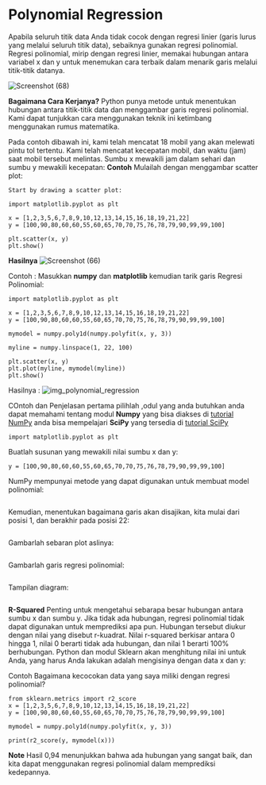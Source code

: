 # Polynomial Regression
Apabila seluruh titik data Anda tidak cocok dengan regresi linier (garis lurus yang melalui seluruh titik data), sebaiknya gunakan regresi polinomial. Regresi polinomial, mirip dengan regresi linier, memakai hubungan antara variabel x dan y untuk menemukan cara terbaik dalam menarik garis melalui titik-titik datanya. 

![Screenshot (68)](https://github.com/gitfah/docs-python/assets/119867794/a3f22e10-8580-43d2-9552-0ca79125e72e)

**Bagaimana Cara Kerjanya?**
Python punya metode untuk menentukan hubungan antara titik-titik data dan menggambar garis regresi polinomial. Kami dapat tunjukkan cara menggunakan teknik ini ketimbang menggunakan rumus matematika.

Pada contoh dibawah ini, kami telah mencatat 18 mobil yang akan melewati pintu tol tertentu.
Kami telah mencatat kecepatan mobil, dan waktu (jam) saat mobil tersebut melintas.
Sumbu x mewakili jam dalam sehari dan sumbu y mewakili kecepatan:
**Contoh** 
Mulailah dengan menggambar scatter plot: 
```Example
Start by drawing a scatter plot:

import matplotlib.pyplot as plt 

x = [1,2,3,5,6,7,8,9,10,12,13,14,15,16,18,19,21,22]
y = [100,90,80,60,60,55,60,65,70,70,75,76,78,79,90,99,99,100]

plt.scatter(x, y)
plt.show()
```

**Hasilnya**
![Screenshot (66)](https://github.com/gitfah/docs-python/assets/119867794/4adad90b-3286-4744-ad4d-962a9444551c) 

Contoh :
Masukkan **numpy** dan **matplotlib** kemudian tarik garis Regresi Polinomial:
```import numpy
import matplotlib.pyplot as plt

x = [1,2,3,5,6,7,8,9,10,12,13,14,15,16,18,19,21,22]
y = [100,90,80,60,60,55,60,65,70,70,75,76,78,79,90,99,99,100]

mymodel = numpy.poly1d(numpy.polyfit(x, y, 3))

myline = numpy.linspace(1, 22, 100)

plt.scatter(x, y)
plt.plot(myline, mymodel(myline))
plt.show()
```

Hasilnya :
![img_polynomial_regression](https://github.com/gitfah/docs-python/assets/119867794/07009204-8250-4001-b6f7-76e3817430ed)

COntoh dan Penjelasan
pertama pilihlah ,odul yang anda butuhkan
anda dapat memahami tentang modul **Numpy** yang bisa diakses di [tutorial NumPy](https://www.w3schools.com/python/numpy/default.asp)
anda bisa mempelajari **SciPy** yang tersedia di [tutorial SciPy](https://www.w3schools.com/python/scipy_intro.asp)

```import numpy
import matplotlib.pyplot as plt
```
Buatlah susunan yang mewakili nilai sumbu x dan y:
```x = [1,2,3,5,6,7,8,9,10,12,13,14,15,16,18,19,21,22]
y = [100,90,80,60,60,55,60,65,70,70,75,76,78,79,90,99,99,100]
```

NumPy mempunyai metode yang dapat digunakan untuk membuat model polinomial:
```mymodel = numpy.poly1d(numpy.polyfit(x, y, 3))
```

Kemudian, menentukan bagaimana garis akan disajikan, kita mulai dari posisi 1, dan berakhir pada posisi 22:
``` myline = numpy.linspace(1, 22, 100)
```

Gambarlah  sebaran plot  aslinya:
``` plt.scatter(x, y)
```

 Gambarlah garis regresi polinomial:
``` plt.plot(myline, mymodel(myline))
```

Tampilan diagram:
``` plt.show()
```

**R-Squared**
Penting untuk mengetahui sebarapa besar hubungan antara sumbu x dan sumbu y. Jika tidak ada hubungan, regresi polinomial tidak dapat digunakan untuk memprediksi apa pun.
Hubungan tersebut diukur dengan nilai yang disebut r-kuadrat.
Nilai r-squared berkisar antara 0 hingga 1, nilai 0 berarti tidak ada hubungan, dan nilai 1 berarti 100% berhubungan.
Python dan modul Sklearn akan menghitung nilai ini untuk Anda, yang harus Anda lakukan adalah mengisinya dengan data x dan y:

Contoh
Bagaimana kecocokan data yang saya miliki dengan regresi polinomial?
```import numpy
from sklearn.metrics import r2_score
x = [1,2,3,5,6,7,8,9,10,12,13,14,15,16,18,19,21,22]
y = [100,90,80,60,60,55,60,65,70,70,75,76,78,79,90,99,99,100]

mymodel = numpy.poly1d(numpy.polyfit(x, y, 3))

print(r2_score(y, mymodel(x)))
```
**Note** Hasil 0,94 menunjukkan bahwa ada hubungan yang sangat baik, dan kita dapat menggunakan regresi polinomial dalam memprediksi kedepannya.
